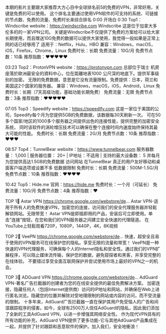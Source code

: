 本期的影片主要跟大家推荐大方心目中全球排名前5的免费的VPN，非常好用，关键是免费的可以使用。
这个排名主要通过使用VPN软件的可支持的系统、可链接的节点数、免费的流量、免费时长来综合排名
0:00 开场白
0:30 Top1： Windscribe 
website：https://windscribe.com
 Windscribe 这是位于加拿大多伦多的的一家VPN公司。
关键是Windscribe不仅提供了免费的方案给可以给大家长期使用，而且赠送10G免费的数据可以提供大家使用，我觉得一般如果是正常上网的话已经够用了
适用于：Netflix，Hulu，HBO
兼容：Windows，macOS，iOS，Firefox，Chrome，Linux
免费时长：长期
免费流量：10G/月
免费节点数：10条
推荐指数：❤️❤️❤️❤️❤️

03:23 Top2：ProtonVPN
website：https://protonvpn.com
总部位于瑞士
机房座落於歐洲最安全的資料中心，位在距離地表1000 公尺深的地底下。提供军事级别的加密。
无限的免费数据，意思是它没有流量限制。免费提供：日本，荷兰和美国这2个国家的服务器。
兼容：Windows，macOS，iOS，Android，Linux
免费时长：长期（7天高级功能，基础功能长期免费）
免费流量：无限
免费节点数：3条
推荐指数：❤️❤️❤️❤️❤️

07:05 Top3：Speedify
website：https://speedify.com
这是一家位于美国的公司，Speedify每个月为您提供5GB的免费数据，该数据每30天刷新一次。
可在50多个国家/地区的1000多个服务器之间提供出色的连接性能，提供完整的加密安全系统，
同时该软件的涡轮增压技术可以确保在整个连接时间内速度始终保持其最大可能的性能。
免费时长：长期
免费流量：2G/月
免费节点数：10条
推荐指数：❤️❤️❤️

08:57 Top4：TunnelBear
website：https://www.tunnelbear.com
服务器数量： 1,000 | 服务器位置： 20+ | IP地址：不适用 | 支持的最大设备数： 5
​​并每月为您提供高达1.5GB的免费数据
访问网站
在TunnelBear
真正的用户友好移动和桌面客户端选项或设置不多
低数据限制
免费时长：长期
免费流量：500M-1.5G/月
免费节点数：10条
推荐指数：❤️❤️❤️❤️

10:42 Top5：Hide.me
官网：https://hide.me
免费时长：一个月（可延长）
免费流量：10G/月
免费节点数：4条
推荐指数：❤️

TOP 1⃣️ Astar VPN 
https://chrome.google.com/webstore/de...
Astar VPN-适用于所有人的免费快速VPN，加密您的连接，访问我们的安全代理服务器并轻鬆解锁网站。无限带宽！
Astar VPN是即插即用的产品，安装后可立即使用。单击“连接”按钮，在您和我们的VPN服务器之间建立安全快速的代理隧道。
在YouTube上轻鬆观看720P，1080P，1440P，4K，8K视频

TOP 2⃣️ VeePN 
https://chrome.google.com/webstore/de...
快速，超安全且易于使用的VPN服务可在线保护您的隐私。享受无限的流量和带宽！
VeePN是一种快速的VPN代理服务，可确保每个人的Internet隐私和安全性。通过我们的VPN扩展程序，可以阻止媒体流传输，保护您的数据，避免窥探者和黑客，并享受完整的在线体验。
不要错过享受全面互联网保护并尝试使用市场上最好的VPN之一的机会。

TOP 3⃣️  ADGuard VPN
https://chrome.google.com/webstore/de...
AdGuard VPN-著名广告拦截器的创建者为您的在线安全提供的最佳免费解决方案。
加密连接，隐藏任何人（包括Internet提供商）访问的IP地址和网站，并确保在Web上进行匿名浏览。隐藏您的位置并解除对受地理限制的网站或内容的访问，而不受流量的限制。
十多年来，AdGuard广告拦截器一直在保护其用户免受恼人的广告和间谍跟踪程序的侵害。如今，全球有2500万人信任AdGuard的隐私，因此我们添加了全新的工具AdGuard VPN，以进一步增强其网络安全性。
作为现代VPN具有的所有功能的补充，AdGuard VPN提供了更多功能-它与其他AdGuard产品集成在一起，并提供了针对跟踪和恶意软件的保护。加入我们，安全地衝浪！
